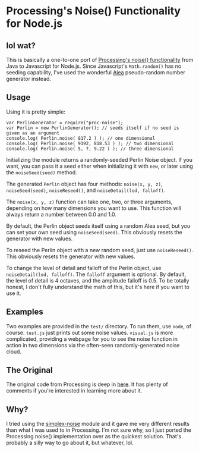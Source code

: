# Processing's Noise() Functionality for Node.js

## lol wat?

This is basically a one-to-one port of [Processing's noise() functionality](http://processing.org/reference/noise_.html) from Java to Javascript for Node.js. Since Javascript's `Math.random()` has no seeding capability, I've used the wonderful [Alea](https://github.com/coverslide/node-alea) pseudo-random number generator instead.

## Usage

Using it is pretty simple:

    var PerlinGenerator = require("proc-noise");
	var Perlin = new PerlinGenerator(); // seeds itself if no seed is given as an argument
	console.log( Perlin.noise( 817.2 ) ); // one dimensional
	console.log( Perlin.noise( 9192, 818.53 ) ); // two dimensional
	console.log( Perlin.noise( 5, 7, 9.22 ) ); // three dimensional

Initializing the module returns a randomly-seeded Perlin Noise object. If you want, you can pass it a seed either when initializing it with `new`, or later using the `noiseSeed(seed)` method.

The generated `Perlin` object has four methods: `noise(x, y, z)`, `noiseSeed(seed)`, `noiseReseed()`, and `noiseDetail(lod, falloff)`.

The `noise(x, y, z)` function can take one, two, or three arguments, depending on how many dimensions you want to use. This function will always return a number between 0.0 and 1.0.

By default, the Perlin object seeds itself using a random Alea seed, but you can set your own seed using `noiseSeed(seed)`. This obviously resets the generator with new values.

To reseed the Perlin object with a new random seed, just use `noiseReseed()`. This obviously resets the generator with new values.

To change the level of detail and falloff of the Perlin object, use `noiseDetail(lod, falloff)`. The `falloff` argument is optional. By default, the level of detail is 4 octaves, and the amplitude falloff is 0.5. To be totally honest, I don't fully understand the math of this, but it's here if you want to use it.

## Examples

Two examples are provided in the `test/` directory. To run them, use `node`, of course. `test.js` just prints out some noise values. `visual.js` is more complicated, providing a webpage for you to see the noise function in action in two dimensions via the often-seen randomly-generated noise cloud.

## The Original

The original code from Processing is deep in [here](https://github.com/processing/processing/blob/master/core/src/processing/core/PApplet.java). It has plenty of comments if you're interested in learning more about it.

## Why?

I tried using the [simplex-noise](https://github.com/jwagner/simplex-noise.js) module and it gave me very different results than what I was used to in Processing. I'm not sure why, so I just ported the Processing noise() implementation over as the quickest solution. That's probably a silly way to go about it, but whatever, lol.